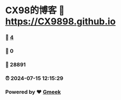 # CX98的博客 :link: https://CX9898.github.io 
### :page_facing_up: [4](https://CX9898.github.io/tag.html) 
### :speech_balloon: 0 
### :hibiscus: 28891 
### :alarm_clock: 2024-07-15 12:15:29 
### Powered by :heart: [Gmeek](https://github.com/Meekdai/Gmeek)
